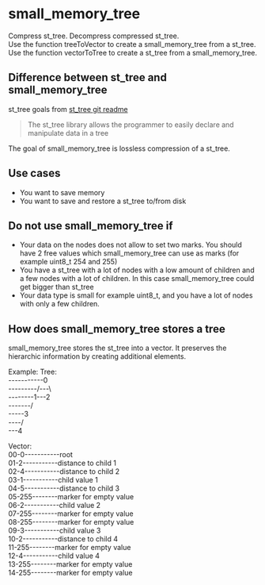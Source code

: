 # small_memory_tree

Compress st_tree. Decompress compressed st_tree.  
Use the function treeToVector to create a small_memory_tree from a st_tree.  
Use the function vectorToTree to create a st_tree from a small_memory_tree.

## Difference between st_tree and small_memory_tree

st_tree goals from [st_tree git readme](https://github.com/erikerlandson/st_tree)
> The st_tree library allows the programmer to easily declare and manipulate data in a tree

The goal of small_memory_tree is lossless compression of a st_tree.

## Use cases

- You want to save memory
- You want to save and restore a st_tree to/from disk

## Do not use small_memory_tree if

- Your data on the nodes does not allow to set two marks. You should have 2 free values which small_memory_tree can use
  as marks (for example uint8_t 254 and 255)
- You have a st_tree with a lot of nodes with a low amount of children and a few nodes with a lot of children. In this
  case small_memory_tree could get bigger than st_tree
- Your data type is small for example uint8_t, and you have a lot of nodes with only a few children.

## How does small_memory_tree stores a tree

small_memory_tree stores the st_tree into a vector. It preserves the hierarchic information by creating additional
elements.

Example:
Tree:  
-----------0  
---------/---\  
--------1---2  
-------/  
-----3  
----/  
---4

Vector:  
00-0-----------root       
01-2-----------distance to child 1  
02-4-----------distance to child 2  
03-1-----------child value 1  
04-5-----------distance to child 3  
05-255--------marker for empty value  
06-2-----------child value 2  
07-255--------marker for empty value  
08-255--------marker for empty value  
09-3-----------child value 3  
10-2-----------distance to child 4  
11-255--------marker for empty value  
12-4-----------child value 4  
13-255--------marker for empty value  
14-255--------marker for empty value  
